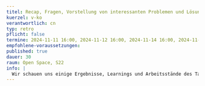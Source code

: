 ```yaml
---
titel: Recap, Fragen, Vorstellung von interessanten Problemen und Lösungen
kuerzel: v-ko
verantwortlich: cn
typ: retro
pflicht: false
termine: 2024-11-11 16:00, 2024-11-12 16:00, 2024-11-14 16:00, 2024-11-18 16:00, 2024-11-19 16:00, 2024-11-21 16:00
empfohlene-voraussetzungen:
published: true
dauer: 30
raum: Open Space, S22
info: |
  Wir schauen uns einige Ergebnisse, Learnings und Arbeitsstände des Tages an und rekapitulieren die wesentlichen Themen und Herausforderungen.
---
```


